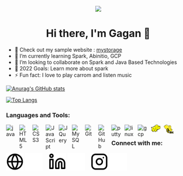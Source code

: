 <p align="center">
  <img src="https://user-images.githubusercontent.com/36810167/168218601-64ba2ffc-e108-4de9-b5c1-ed5e162ec74d.jpg">
</p>
<h1 align="center"> Hi there, I'm Gagan 👋 </h1>

- 🔭 Check out my sample website : <a href="https://mystorage.netlify.app/">mystorage</a>
- 🌱 I’m currently learning Spark, Abinitio, GCP
- 💞️ I’m looking to collaborate on Spark and Java Based Technologies
- 🥅 2022 Goals: Learn more about spark
- ⚡ Fun fact: I love to play carrom and listen music<br/>
<!-- - 😻 Check out the NFT collection I created: [CodeCats](https://opensea.io/collection/codecats?search[sortAscending]=true&search[sortBy]=PRICE&search[toggles][0]=BUY_NOW) -->

[![Anurag's GitHub stats](https://github-readme-stats.vercel.app/api?username=gagan-deep-s)](https://github.com/gagan-deep-s)

[![Top Langs](https://github-readme-stats.vercel.app/api/top-langs/?username=gagan-deep-s&layout=compact)](https://github.com/gagan-deep-s)

<!---
gagan-deep-s/gagan-deep-s is a ✨ special ✨ repository because its `README.md` (this file) appears on your GitHub profile.
You can click the Preview link to take a look at your changes.
--->

### Languages and Tools:

<img align="left" alt="java" width="26px" src="https://cdn.jsdelivr.net/gh/devicons/devicon/icons/java/java-original.svg" style="padding-right:10px;" />
<img align="left" alt="HTML5" width="26px" src="https://cdn.jsdelivr.net/gh/devicons/devicon/icons/html5/html5-original.svg" style="padding-right:10px;" />
<img align="left" alt="CSS3" width="26px" src="https://cdn.jsdelivr.net/gh/devicons/devicon/icons/css3/css3-original.svg" style="padding-right:10px;" />
<img align="left" alt="JavaScript" width="26px" src="https://cdn.jsdelivr.net/gh/devicons/devicon/icons/javascript/javascript-original.svg" style="padding-right:10px;" />
<img align="left" alt="JQuery" width="26px" src="https://cdn.jsdelivr.net/gh/devicons/devicon/icons/jquery/jquery-original.svg" style="padding-right:10px;" />
<img align="left" alt="MySQL" width="26px" src="https://cdn.jsdelivr.net/gh/devicons/devicon/icons/mysql/mysql-original.svg" style="padding-right:10px;" />
<img align="left" alt="Git" width="26px" src="https://cdn.jsdelivr.net/gh/devicons/devicon/icons/git/git-original.svg" style="padding-right:10px;" />
<img align="left" alt="GitHub" width="26px" src="https://user-images.githubusercontent.com/3369400/139448065-39a229ba-4b06-434b-bc67-616e2ed80c8f.png" style="padding-right:10px;" />
<img align="left" alt="putty" width="26px" src="https://cdn.jsdelivr.net/gh/devicons/devicon/icons/putty/putty-original.svg" style="padding-right:10px;" />
<img align="left" alt="linux" width="26px" src="https://cdn.jsdelivr.net/gh/devicons/devicon/icons/linux/linux-original.svg" style="padding-right:10px;" />
<img align="left" alt="gcp" width="26px" src="https://cdn.jsdelivr.net/gh/devicons/devicon/icons/googlecloud/googlecloud-original.svg" style="padding-right:10px;" />
<img align="left" alt="hadoop" width="26px" src="./image/hadoop.svg" style="padding-right:10px;" />
<img align="left" alt="hive" width="26px" src="./image/Apache_Hive_logo.svg" style="padding-right:10px;" />

<br/>

### Connect with me:

[![website](./image/globe-light.svg)](https://codestackr.com#gh-light-mode-only)
[![website](./image/globe-dark.svg)](https://codestackr.com#gh-dark-mode-only)
&nbsp;&nbsp;
[![website](./image/linkedin-light.svg)](https://linkedin.com/in/gagan_deep023#gh-light-mode-only)
[![website](./image/linkedin-dark.svg)](https://linkedin.com/in/gagan_deep023#gh-dark-mode-only)
&nbsp;&nbsp;
[![website](./image/instagram-light.svg)](https://instagram.com/gagan-deep-s#gh-light-mode-only)
[![website](./image/instagram-dark.svg)](https://instagram.com/gagan-deep-s#gh-dark-mode-only)




